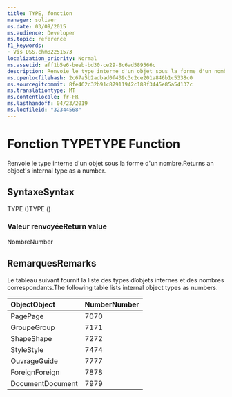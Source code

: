 ```yaml
---
title: TYPE, fonction
manager: soliver
ms.date: 03/09/2015
ms.audience: Developer
ms.topic: reference
f1_keywords:
- Vis_DSS.chm82251573
localization_priority: Normal
ms.assetid: aff1b5e6-beeb-bd30-ce29-8c6ad589566c
description: Renvoie le type interne d'un objet sous la forme d'un nombre.
ms.openlocfilehash: 2c67a5b2adbad0f439c3c2ce201a846b1c5338c0
ms.sourcegitcommit: 8fe462c32b91c87911942c188f3445e85a54137c
ms.translationtype: MT
ms.contentlocale: fr-FR
ms.lasthandoff: 04/23/2019
ms.locfileid: "32344568"
---
```

# <a name="type-function"></a><span data-ttu-id="75f04-103">Fonction TYPE</span><span class="sxs-lookup"><span data-stu-id="75f04-103">TYPE Function</span></span>

<span data-ttu-id="75f04-104">Renvoie le type interne d'un objet sous la forme d'un nombre.</span><span class="sxs-lookup"><span data-stu-id="75f04-104">Returns an object's internal type as a number.</span></span> 
  
## <a name="syntax"></a><span data-ttu-id="75f04-105">Syntaxe</span><span class="sxs-lookup"><span data-stu-id="75f04-105">Syntax</span></span>

<span data-ttu-id="75f04-106">TYPE ()</span><span class="sxs-lookup"><span data-stu-id="75f04-106">TYPE ()</span></span>
  
### <a name="return-value"></a><span data-ttu-id="75f04-107">Valeur renvoyée</span><span class="sxs-lookup"><span data-stu-id="75f04-107">Return value</span></span>

<span data-ttu-id="75f04-108">Nombre</span><span class="sxs-lookup"><span data-stu-id="75f04-108">Number</span></span>
  
## <a name="remarks"></a><span data-ttu-id="75f04-109">Remarques</span><span class="sxs-lookup"><span data-stu-id="75f04-109">Remarks</span></span>

<span data-ttu-id="75f04-110">Le tableau suivant fournit la liste des types d’objets internes et des nombres correspondants.</span><span class="sxs-lookup"><span data-stu-id="75f04-110">The following table lists internal object types as numbers.</span></span>
  
|<span data-ttu-id="75f04-111">**Object**</span><span class="sxs-lookup"><span data-stu-id="75f04-111">**Object**</span></span>|<span data-ttu-id="75f04-112">**Number**</span><span class="sxs-lookup"><span data-stu-id="75f04-112">**Number**</span></span>|
|:-----|:-----|
|<span data-ttu-id="75f04-113">Page</span><span class="sxs-lookup"><span data-stu-id="75f04-113">Page</span></span>  <br/> |<span data-ttu-id="75f04-114">70</span><span class="sxs-lookup"><span data-stu-id="75f04-114">70</span></span>  <br/> |
|<span data-ttu-id="75f04-115">Groupe</span><span class="sxs-lookup"><span data-stu-id="75f04-115">Group</span></span>  <br/> |<span data-ttu-id="75f04-116">71</span><span class="sxs-lookup"><span data-stu-id="75f04-116">71</span></span>  <br/> |
|<span data-ttu-id="75f04-117">Shape</span><span class="sxs-lookup"><span data-stu-id="75f04-117">Shape</span></span>  <br/> |<span data-ttu-id="75f04-118">72</span><span class="sxs-lookup"><span data-stu-id="75f04-118">72</span></span>  <br/> |
|<span data-ttu-id="75f04-119">Style</span><span class="sxs-lookup"><span data-stu-id="75f04-119">Style</span></span>  <br/> |<span data-ttu-id="75f04-120">74</span><span class="sxs-lookup"><span data-stu-id="75f04-120">74</span></span>  <br/> |
|<span data-ttu-id="75f04-121">Ouvrage</span><span class="sxs-lookup"><span data-stu-id="75f04-121">Guide</span></span>  <br/> |<span data-ttu-id="75f04-122">77</span><span class="sxs-lookup"><span data-stu-id="75f04-122">77</span></span>  <br/> |
|<span data-ttu-id="75f04-123">Foreign</span><span class="sxs-lookup"><span data-stu-id="75f04-123">Foreign</span></span>  <br/> |<span data-ttu-id="75f04-124">78</span><span class="sxs-lookup"><span data-stu-id="75f04-124">78</span></span>  <br/> |
|<span data-ttu-id="75f04-125">Document</span><span class="sxs-lookup"><span data-stu-id="75f04-125">Document</span></span>  <br/> |<span data-ttu-id="75f04-126">79</span><span class="sxs-lookup"><span data-stu-id="75f04-126">79</span></span>  <br/> |
   

